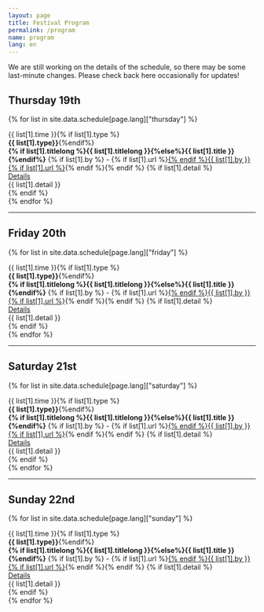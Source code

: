 ```yaml
---
layout: page
title: Festival Program
permalink: /program
name: program
lang: en
---
```


We are still working on the details of the schedule, so there may be some last-minute changes. Please check back here occasionally for updates!

## Thursday 19th

{% for list in site.data.schedule[page.lang]["thursday"] %}
<div class="row talk-list{% if list[1].type %} special{%endif%}">
  <div class="third">
  	{{ list[1].time }}{% if list[1].type %}<br><b>
  	{{ list[1].type}}</b>{%endif%}
  </div>
  <div class="two-third">
  	<b>{% if list[1].titlelong %}{{ list[1].titlelong }}{%else%}{{ list[1].title }}{%endif%}</b> {% if list[1].by %} - {% if list[1].url %}<a target='_blank' href="{{ list[1].url }}">{% endif %}{{ list[1].by }}{% if list[1].url %}</a>{% endif %}{% endif %}
  	{% if list[1].detail %}<br><a class="expander" href="#">Details</a>
		<div class="content-exp">
		    {{ list[1].detail }}
		</div>{% endif %}
  </div>
</div>
{% endfor %}

----

## Friday 20th

{% for list in site.data.schedule[page.lang]["friday"] %}
<div class="row talk-list{% if list[1].type %} special{%endif%}">
  <div class="third">
  	{{ list[1].time }}{% if list[1].type %}<br><b>
  	{{ list[1].type}}</b>{%endif%}
  </div>
  <div class="two-third">
  	<b>{% if list[1].titlelong %}{{ list[1].titlelong }}{%else%}{{ list[1].title }}{%endif%}</b> {% if list[1].by %} - {% if list[1].url %}<a target='_blank' href="{{ list[1].url }}">{% endif %}{{ list[1].by }}{% if list[1].url %}</a>{% endif %}{% endif %}
  	{% if list[1].detail %}<br><a class="expander" href="#">Details</a>
		<div class="content-exp">
		    {{ list[1].detail }}
		</div>{% endif %}
  </div>
</div>
{% endfor %}

----

## Saturday 21st

{% for list in site.data.schedule[page.lang]["saturday"] %}
<div class="row talk-list{% if list[1].type %} special{%endif%}">
  <div class="third">
  	{{ list[1].time }}{% if list[1].type %}<br><b>
  	{{ list[1].type}}</b>{%endif%}
  </div>
  <div class="two-third">
  	<b>{% if list[1].titlelong %}{{ list[1].titlelong }}{%else%}{{ list[1].title }}{%endif%}</b> {% if list[1].by %} - {% if list[1].url %}<a target='_blank' href="{{ list[1].url }}">{% endif %}{{ list[1].by }}{% if list[1].url %}</a>{% endif %}{% endif %}
  	{% if list[1].detail %}<br><a class="expander" href="#">Details</a>
		<div class="content-exp">
		    {{ list[1].detail }}
		</div>{% endif %}
  </div>
</div>
{% endfor %}

----

## Sunday 22nd

{% for list in site.data.schedule[page.lang]["sunday"] %}
<div class="row talk-list{% if list[1].type %} special{%endif%}">
  <div class="third">
  	{{ list[1].time }}{% if list[1].type %}<br><b>
  	{{ list[1].type}}</b>{%endif%}
  </div>
  <div class="two-third">
  	<b>{% if list[1].titlelong %}{{ list[1].titlelong }}{%else%}{{ list[1].title }}{%endif%}</b> {% if list[1].by %} - {% if list[1].url %}<a target='_blank' href="{{ list[1].url }}">{% endif %}{{ list[1].by }}{% if list[1].url %}</a>{% endif %}{% endif %}
  	{% if list[1].detail %}<br><a class="expander" href="#">Details</a>
		<div class="content-exp">
		    {{ list[1].detail }}
		</div>{% endif %}
  </div>
</div>
{% endfor %}


<script src="{{ site.baseurl }}/assets/elements/js/readmore.min.js"></script>
<script>
$('.expander').simpleexpand();
  </script>
